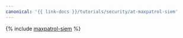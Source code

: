 ```yaml
---
canonical: '{{ link-docs }}/tutorials/security/at-maxpatrol-siem'
---
```


{% include [maxpatrol-siem](../../../_tutorials/security/at-maxpatrol-siem.md) %}